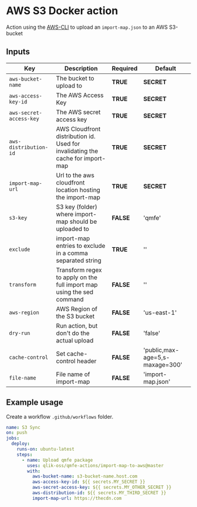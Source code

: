 # AWS S3 Docker action

Action using the [AWS-CLI](https://docs.aws.amazon.com/cli/latest/userguide/cli-chap-welcome.html) to upload an `import-map.json` to an AWS S3-bucket

## Inputs

| Key                     | Description                                                                    | Required  | Default                         |
| ----------------------- | ------------------------------------------------------------------------------ | --------- | ------------------------------- |
| `aws-bucket-name`       | The bucket to upload to                                                        | **TRUE**  | **SECRET**                      |
| `aws-access-key-id`     | The AWS Access Key                                                             | **TRUE**  | **SECRET**                      |
| `aws-secret-access-key` | The AWS secret access key                                                      | **TRUE**  | **SECRET**                      |
| `aws-distribution-id`   | AWS Cloudfront distribution id. Used for invalidating the cache for import-map | **TRUE**  | **SECRET**                      |
| `import-map-url`        | Url to the aws cloudfront location hosting the import-map                      | **TRUE**  | **SECRET**                      |
| `s3-key`                | S3 key (folder) where import-map should be uploaded to                         | **FALSE** | 'qmfe'                          |
| `exclude`               | import-map entries to exclude in a comma separated string                      | **TRUE**  | ''                              |
| `transform`             | Transform regex to apply on the full import map using the sed command          | **FALSE** | ''                              |
| `aws-region`            | AWS Region of the S3 bucket                                                    | **FALSE** | 'us-east-1'                     |
| `dry-run`               | Run action, but don't do the actual upload                                     | **FALSE** | 'false'                         |
| `cache-control`         | Set cache-control header                                                       | **FALSE** | 'public,max-age=5,s-maxage=300' |
| `file-name`             | File name of import-map                                                        | **FALSE** | 'import-map.json'               |

## Example usage

Create a workflow `.github/workflows` folder.

```yaml
name: S3 Sync
on: push
jobs:
  deploy:
    runs-on: ubuntu-latest
    steps:
      - name: Upload qmfe package
        uses: qlik-oss/qmfe-actions/import-map-to-aws@master
        with:
          aws-bucket-name: s3-bucket-name.host.com
          aws-access-key-id: ${{ secrets.MY_SECRET }}
          aws-secret-access-key: ${{ secrets.MY_OTHER_SECRET }}
          aws-distribution-id: ${{ secrets.MY_THIRD_SECRET }}
          import-map-url: https://thecdn.com
```
